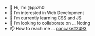 - 👋 Hi, I’m @ppzh0
- 👀 I’m interested in Web Development
- 🌱 I’m currently learning CSS and JS
- 💞️ I’m looking to collaborate on ... Noting
- 📫 How to reach me ... [pancake#2493](https://discordapp.com/users/921765461333508166)

<!---
tester-9e/tester-9e is a ✨ special ✨ repository because its `README.md` (this file) appears on your GitHub profile.
You can click the Preview link to take a look at your changes.
--->
